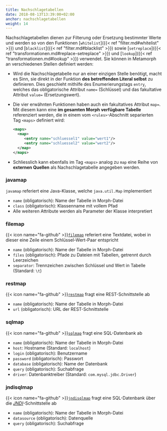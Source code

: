 ```yaml
---
title: Nachschlagetabellen
date: 2018-08-13T13:39:00+02:00
anchor: nachschlagetabellen
weight: 14
---
```


Nachschlagetabellen dienen zur Filterung oder Ersetzung bestimmter Werte und
werden so von den Funktionen [`whitelist`]({{< ref "filter.md#whitelist" >}}) und [`blacklist`]({{< ref "filter.md#blacklist" >}}) sowie [`setreplace`]({{< ref "transformationen.md#replace-setreplace" >}}) und
[`lookup`]({{< ref "transformationen.md#lookup" >}}) verwendet. Sie können in Metamorph an verschiedenen Stellen definiert
werden:

- Wird die Nachschlagetabelle nur an einer einzigen Stelle benötigt, macht es
  Sinn, sie direkt in der Funktion __des betreffenden Literal selbst__ zu
definieren. Dies geschieht mithilfe des Enumerierungstags `entry`, welches das
obligatorische Attribut `name=` (Schlüssel) und das fakultative Attribut
`value=` (Ersetzungswert).
- Die vier erwähnten Funktionen haben auch ein fakultatives Attribut `map=`. Mit
  diesem kann eine __im gesamten Morph verfügbare Tabelle__ referenziert werden, die in einem vom
`<rules>`-Abschnitt separierten Tag `<maps>` definiert wird:

    ```xml
    <maps>
      <map>
         <entry name="schluessel1" value="wert1"/>
         <entry name="schluessel2" value="wert2"/>
      </map>
    </maps>
    ```
- Schliesslich kann ebenfalls im Tag `<maps>` analog zu `map` eine Reihe von __externen
  Quellen__ als Nachschlagetabelle angegeben werden.

### javamap
`javamap` referiert eine Java-Klasse, welche `java.util.Map` implementiert

- `name` (obligatorisch): Name der Tabelle in Morph-Datei
- `class` (obligatorisch): Klassenname mit vollem Pfad
- Alle weiteren Attribute werden als Parameter der Klasse
  interpretiert

### filemap
{{< icon name="fa-github" >}}[`filemap`](https://github.com/metafacture/metafacture-core/tree/master/metamorph/src/main/java/org/metafacture/metamorph/maps/FileMap.java) referiert eine Textdatei, wobei in dieser eine Zeile einem Schlüssel-Wert-Paar entspricht

- `name` (obligatorisch): Name der Tabelle in Morph-Datei
- `files` (obligatorisch): Pfade zu Dateien mit Tabellen, getrennt durch
Leerzeichen
- `separator`: Trennzeichen zwischen Schlüssel und Wert in Tabelle
(Standard: `\t`)

### restmap
{{< icon name="fa-github" >}}[`restmap`](https://github.com/metafacture/metafacture-core/tree/master/metamorph/src/main/java/org/metafacture/metamorph/maps/RestMap.java) fragt eine REST-Schnittstelle ab

- `name` (obligatorisch): Name der Tabelle in Morph-Datei
- `url` (obligatorisch): URL der REST-Schnittstelle

### sqlmap
{{< icon name="fa-github" >}}[`sqlmap`](https://github.com/metafacture/metafacture-core/tree/master/metamorph/src/main/java/org/metafacture/metamorph/maps/SqlMap.java) fragt eine SQL-Datenbank ab

- `name` (obligatorisch): Name der Tabelle in Morph-Datei
- `host`: Hostname (Standard: `localhost`)
- `login` (obligatorisch): Benutzername 
- `password` (obligatorisch): Passwort
- `database` (obligatorisch): Name der Datenbank
- `query` (obligatorisch): Suchabfrage
- `driver`: Datenbanktreiber (Standard: `com.mysql.jdbc.Driver`)

### jndisqlmap
{{< icon name="fa-github" >}}[`jndisqlmap`](https://github.com/metafacture/metafacture-core/tree/master/metamorph/src/main/java/org/metafacture/metamorph/maps/JndiSqlMap.java) fragt eine SQL-Datenbank über die [_JNDI_](https://de.wikipedia.org/wiki/Java_Naming_and_Directory_Interface)-Schnittstelle ab

- `name` (obligatorisch): Name der Tabelle in Morph-Datei
- `datasource` (obligatorisch): Datenquelle
- `query` (obligatorisch): Suchabfrage
